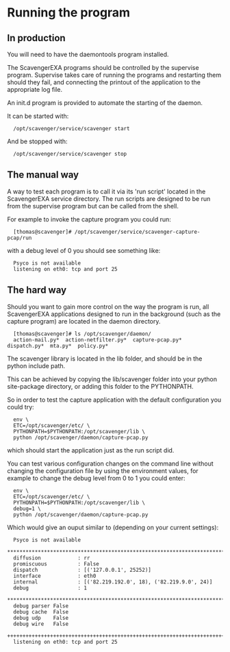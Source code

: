 # Running the program #

## In production ##

You will need to have the daemontools program installed.

The ScavengerEXA programs should be controlled by the supervise program. Supervise takes care of running the programs and restarting them should they fail, and connecting the printout of the application to the appropriate log file.

An init.d program is provided to automate the starting of the daemon.

It can be started with:
```
  /opt/scavenger/service/scavenger start
```
And be stopped with:
```
  /opt/scavenger/service/scavenger stop
```
## The manual way ##

A way to test each program is to call it via its 'run script' located in the ScavengerEXA service directory. The run scripts are designed to be run from the supervise program but can be called from the shell.

For example to invoke the capture program you could run:
```
  [thomas@scavenger]# /opt/scavenger/service/scavenger-capture-pcap/run 
```
with a debug level of 0 you should see something like:
```
  Psyco is not available
  listening on eth0: tcp and port 25
```
## The hard way ##

Should you want to gain more control on the way the program is run, all ScavengerEXA applications designed to run in the background (such as the capture program) are located in the daemon directory.
```
  [thomas@scavenger]# ls /opt/scavenger/daemon/
  action-mail.py*  action-netfilter.py*  capture-pcap.py*  dispatch.py*  mta.py*  policy.py*
```
The scavenger library is located in the lib folder, and should be in the python include path.

This can be achieved by copying the lib/scavenger folder into your python site-package directory, or adding this folder to the PYTHONPATH.

So in order to test the capture application with the default configuration you could try:
```
  env \
  ETC=/opt/scavenger/etc/ \
  PYTHONPATH=$PYTHONPATH:/opt/scavenger/lib \
  python /opt/scavenger/daemon/capture-pcap.py
```
which should start the application just as the run script did.

You can test various configuration changes on the command line without changing the configuration file by using the environment values, for example to change the debug level from 0 to 1 you could enter:
```
  env \
  ETC=/opt/scavenger/etc/ \
  PYTHONPATH=$PYTHONPATH:/opt/scavenger/lib \
  debug=1 \
  python /opt/scavenger/daemon/capture-pcap.py
```
Which would give an ouput similar to (depending on your current settings):
```
  Psyco is not available
  ********************************************************************************
  diffusion            : rr
  promiscuous          : False
  dispatch             : [('127.0.0.1', 25252)]
  interface            : eth0
  internal             : [('82.219.192.0', 18), ('82.219.9.0', 24)]
  debug                : 1
  ********************************************************************************
  debug parser False
  debug cache  False
  debug udp    False
  debug wire   False
  ++++++++++++++++++++++++++++++++++++++++++++++++++++++++++++++++++++++++++++++++
  listening on eth0: tcp and port 25
```